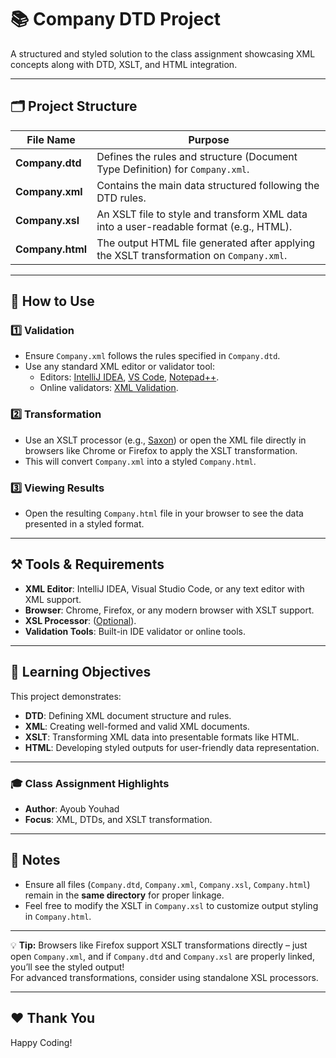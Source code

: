 # 📚 Company DTD Project

A structured and styled solution to the class assignment showcasing XML concepts along with DTD, XSLT, and HTML integration.

---

## 🗂️ Project Structure

| File Name       | Purpose                                                                                  |
|------------------|------------------------------------------------------------------------------------------|
| **Company.dtd**  | Defines the rules and structure (Document Type Definition) for `Company.xml`.            |
| **Company.xml**  | Contains the main data structured following the DTD rules.                               |
| **Company.xsl**  | An XSLT file to style and transform XML data into a user-readable format (e.g., HTML).   |
| **Company.html** | The output HTML file generated after applying the XSLT transformation on `Company.xml`. |

---

## 🚀 How to Use

### 1️⃣ **Validation**
- Ensure `Company.xml` follows the rules specified in `Company.dtd`.
- Use any standard XML editor or validator tool:
    - Editors: [IntelliJ IDEA](https://www.jetbrains.com/idea/), [VS Code](https://code.visualstudio.com/), [Notepad++](https://notepad-plus-plus.org/).
    - Online validators: [XML Validation](https://www.xmlvalidation.com/).

### 2️⃣ **Transformation**
- Use an XSLT processor (e.g., [Saxon](https://www.saxonica.com/)) or open the XML file directly in browsers like Chrome or Firefox to apply the XSLT transformation.
- This will convert `Company.xml` into a styled `Company.html`.

### 3️⃣ **Viewing Results**
- Open the resulting `Company.html` file in your browser to see the data presented in a styled format.

---

## ⚒️ Tools & Requirements

- **XML Editor**: IntelliJ IDEA, Visual Studio Code, or any text editor with XML support.
- **Browser**: Chrome, Firefox, or any modern browser with XSLT support.
- **XSL Processor**: ([Optional](https://www.saxonica.com/)).
- **Validation Tools**: Built-in IDE validator or online tools.

---

## 🧠 Learning Objectives

This project demonstrates:
- **DTD**: Defining XML document structure and rules.
- **XML**: Creating well-formed and valid XML documents.
- **XSLT**: Transforming XML data into presentable formats like HTML.
- **HTML**: Developing styled outputs for user-friendly data representation.

---

### 🎓 Class Assignment Highlights

- **Author**: Ayoub Youhad
- **Focus**: XML, DTDs, and XSLT transformation.

---

## 📝 Notes

- Ensure all files (`Company.dtd`, `Company.xml`, `Company.xsl`, `Company.html`) remain in the **same directory** for proper linkage.
- Feel free to modify the XSLT in `Company.xsl` to customize output styling in `Company.html`.

---

💡 **Tip:** Browsers like Firefox support XSLT transformations directly – just open `Company.xml`, and if `Company.dtd` and `Company.xsl` are properly linked, you’ll see the styled output!  
For advanced transformations, consider using standalone XSL processors.

---

## ❤️ Thank You
Happy Coding!